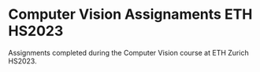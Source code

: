 # Computer Vision Assignaments ETH HS2023

Assignments completed during the Computer Vision course at ETH Zurich HS2023.
